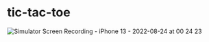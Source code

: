 # tic-tac-toe


![Simulator Screen Recording - iPhone 13 - 2022-08-24 at 00 24 23](https://user-images.githubusercontent.com/10043425/186310288-2db442d9-cc5a-49a5-bd55-f095dc40a870.gif)
